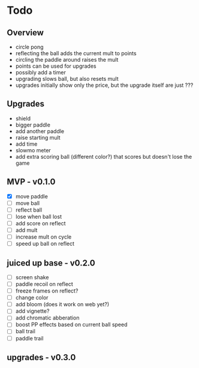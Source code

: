 # Todo

## Overview

- circle pong
- reflecting the ball adds the current mult to points
- circling the paddle around raises the mult
- points can be used for upgrades
- possibly add a timer
- upgrading slows ball, but also resets mult
- upgrades initially show only the price, but the upgrade itself are just ???


## Upgrades

- shield
- bigger paddle
- add another paddle
- raise starting mult
- add time
- slowmo meter
- add extra scoring ball (different color?) that scores but doesn't lose the game

## MVP - v0.1.0

- [x] move paddle
- [ ] move ball
- [ ] reflect ball
- [ ] lose when ball lost
- [ ] add score on reflect
- [ ] add mult
- [ ] increase mult on cycle
- [ ] speed up ball on reflect

## juiced up base - v0.2.0

- [ ] screen shake
- [ ] paddle recoil on reflect
- [ ] freeze frames on reflect?
- [ ] change color
- [ ] add bloom (does it work on web yet?)
- [ ] add vignette?
- [ ] add chromatic abberation
- [ ] boost PP effects based on current ball speed
- [ ] ball trail
- [ ] paddle trail

## upgrades - v0.3.0

